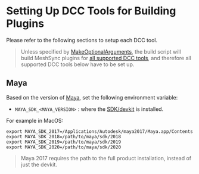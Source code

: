 # Setting Up DCC Tools for Building Plugins

Please refer to the following sections to setup each DCC tool.

> Unless specified by [MakeOptionalArguments](MakeOptionalArguments.md), 
the build script will build MeshSync plugins for [all supported DCC tools](../../README.md), 
and therefore all supported DCC tools below have to be set up.

## Maya

Based on the version of [Maya](https://www.autodesk.com/products/maya/overview), set the following environment variable:
* `MAYA_SDK_<MAYA_VERSION>` : 
  where the [SDK/devkit](https://www.autodesk.com/developer-network/platform-technologies/maya) is installed.

For example in MacOS:
``` 
export MAYA_SDK_2017=/Applications/Autodesk/maya2017/Maya.app/Contents
export MAYA_SDK_2018=/path/to/maya/sdk/2018
export MAYA_SDK_2019=/path/to/maya/sdk/2019
export MAYA_SDK_2020=/path/to/maya/sdk/2020
``` 

> Maya 2017 requires the path to the full product installation, instead of just the devkit.


